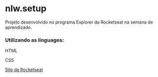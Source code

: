 # nlw.setup
Projeto desenvolvido no programa Explorer da Rocketseat na semana de aprendizado.

### Utilizando as linguages:

HTML

CSS


[Site da Rocketseat](https://www.rocketseat.com.br)
